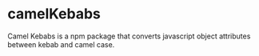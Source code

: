 # camelKebabs
Camel Kebabs is a npm package that converts javascript object attributes between kebab and camel case.
